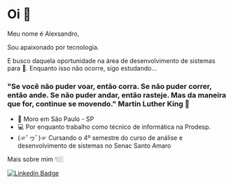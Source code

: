 # Oi 👋

Meu nome é Alexsandro,

Sou apaixonado por tecnologia.

E busco daquela oportunidade na área de desenvolvimento de sistemas para 🚀.
Enquanto isso não ocorre, sigo estudando...

### "Se você não puder voar, então corra. Se não puder correr, então ande. Se não puder andar, então rasteje. Mas da maneira que for, continue se movendo."  Martin Luther King 🧠

- 📍 Moro em São Paulo - SP
- 💻 Por enquanto trabalho como técnico de informática na Prodesp.
- (☞ﾟヮﾟ)☞ Cursando o 4º semestre do curso de análise e desenvolvimento de sistemas no Senac Santo Amaro

Mais sobre mim 👇🏼

[![Linkedin Badge](https://img.shields.io/badge/-LinkedIn-blue?style=flat-square&logo=Linkedin&logoColor=white&link=https://www.linkedin.com/in/alexsandrosr/)](https://www.linkedin.com/in/alexsandrosr/)
